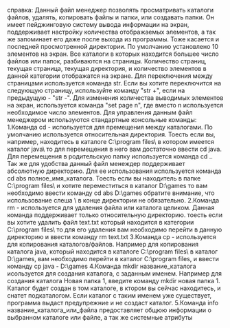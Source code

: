 справка:
Данный файл менеджер позволять просматривать каталоги файлов, удалять, копировать файлы и папки, или создавать папки. Он имеет пейджинговую систему вывода информации на экран, поддерживает настройку количества отображаемых элементов, а так же запоминает его даже после выхода из программы. Тоже касается и последней просмотренной директории. По умолчанию установлено 10 элементов на экран. Все каталоги в которых находится большее число файлов или папок, разбиваются на страницы. Количество страниц, текущая страница, текущая директория, и количество элементов в данной категории отображатся на экране. Для переключения между страницами используется команда str. Если вы хотите переключится на следующую страницу, используйте команду "str +", если на предыдущую - "str -". Для изменения количества выводимых элементов на экран, используется команда "set page n", где вместо n используется необходимое число элементов. Для управления данным файл менеджером используются стандартные консольные команды:
1.Команда cd - используется для премещения между каталогами. По умолчанию используется относительная директория. Тоесть если вы, например,  находитесь в каталоге C:\program files\ в котором имеется каталог java\ то для перемещения в него вам достаточно ввести cd java. Для перемещения в родительскую папку используется команда cd .. Так же для удобства данный файл менеждер поддерживает абсолютную директорию. Для ее использования используется команда cd abs полное_имя_каталога. Тоесть если вы находитель в папке C:\program files\ и хотите переместиться в каталог D:\games то вам необходимо ввести команду cd abs D:\games обратите внимание, что использование слеша \ в конце директории не обязательно.
2.Команда rm - используется для удаления файла или каталога целиком. Данная команда поддерживает только относительную директорию. тоесть если вы хотите удалить файл text.txt который находится в категории C:\program files\ то для его удаления вам необходимо перейти в данную директорию и ввести команду rm text.txt
3.Команда cp - используется для копирования каталогов/файлов. Например для копирования каталога java\, который находится в каталоге C:\program files\ в каталог D:\games, вам необходимо перейти в каталог C:\program files\, и ввести команду cp java - D:\games
4.Команда mkdir название_каталога исользуется для создания каталога, с заданным именем. Например для создания каталога Новая папка 1, введите команду mkdir новая папка 1. Каталог будет создан в том каталоге, в ктором вы сейчас находитесь, и снатет подкаталогом. Если каталог с таким именем уже существует, программа выдаст предупрежние и не создаст каталог.
5.Команда info название_каталога_или_файла предоставляет общюю информации о выбранном каталоге или файле, а так же системные атрибуты
